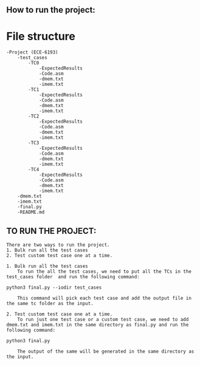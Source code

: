 ## How to run the project:

# File structure 

```
-Project (ECE-6193)
    -test_cases
        -TC0
            -ExpectedResults
            -Code.asm
            -dmem.txt
            -imem.txt
        -TC1
            -ExpectedResults
            -Code.asm
            -dmem.txt
            -imem.txt
        -TC2
            -ExpectedResults
            -Code.asm
            -dmem.txt
            -imem.txt
        -TC3
            -ExpectedResults
            -Code.asm
            -dmem.txt
            -imem.txt
        -TC4
            -ExpectedResults
            -Code.asm
            -dmem.txt
            -imem.txt
    -dmem.txt
    -imem.txt
    -final.py
    -README.md

```

## TO RUN THE PROJECT:

    There are two ways to run the project.
    1. Bulk run all the test cases
    2. Test custom test case one at a time.

    1. Bulk run all the test cases
        To run the all the test cases, we need to put all the TCs in the test_cases folder  and run the following command:

`python3 final.py --iodir test_cases`

        This command will pick each test case and add the output file in the same tc folder as the input. 
    
    2. Test custom test case one at a time. 
        To run just one test case or a custom test case, we need to add dmem.txt and imem.txt in the same directory as final.py and run the following command:

`python3 final.py`

        The output of the same will be generated in the same directory as the input. 